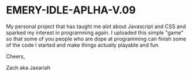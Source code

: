 # EMERY-IDLE-APLHA-V.09
My personal project that has taught me alot about Javascript and CSS and sparked my interest in programming again. 
I uploaded this simple "game" so that some of you people who are dope at
programming can finish some of the code I started and make things actually playable and fun. 

Cheers,

Zach aka Jaxariah

